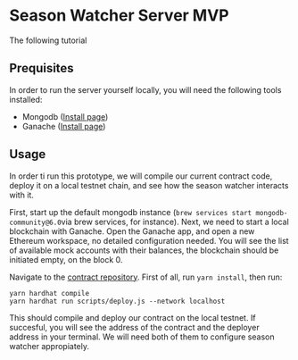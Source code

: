 # Season Watcher Server MVP

The following tutorial

## Prequisites 

In order to run the server yourself locally, you will need the following tools installed:

- Mongodb ([Install page](https://www.mongodb.com/docs/manual/tutorial/install-mongodb-on-os-x/))
- Ganache ([Install page](https://trufflesuite.com/ganache/))

## Usage 

In order ti run this prototype, we will compile our current contract code, deploy it on a local testnet chain, and see how the season watcher interacts with it.

First, start up the default mongodb instance (```brew services start mongodb-community@6.0```via brew services, for instance). Next, we need to start a local blockchain with Ganache. Open the Ganache app, and open a new Ethereum workspace, no detailed configuration needed. You will see the list of available mock accounts with their balances, the blockchain should be initiated empty, on the block 0. 

Navigate to the [contract repository](https://github.com/rebellabs/prize-pool-proto.git). First of all, run ```yarn install```, then run:

```
yarn hardhat compile
yarn hardhat run scripts/deploy.js --network localhost
```

This should compile and deploy our contract on the local testnet. If succesful, you will see the address of the contract and the deployer address in your terminal. We will need both of them to configure season watcher appropiately. 